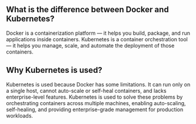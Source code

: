 ## What is the difference between Docker and Kubernetes?
Docker is a containerization platform — it helps you build, package, and run applications inside containers. Kubernetes is a container orchestration tool — it helps you manage, scale, and automate the deployment of those containers.  

## Why Kubernetes is used?
Kubernetes is used because Docker has some limitations. It can run only on a single host, cannot auto-scale or self-heal containers, and lacks enterprise-level features. Kubernetes is used to solve these problems by orchestrating containers across multiple machines, enabling auto-scaling, self-healing, and providing enterprise-grade management for production workloads.